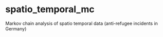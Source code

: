 # spatio_temporal_mc
Markov chain analysis of spatio temporal data (anti-refugee incidents in Germany)
